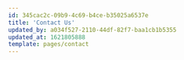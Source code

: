 ```yaml
---
id: 345cac2c-09b9-4c69-b4ce-b35025a6537e
title: 'Contact Us'
updated_by: a034f527-2110-44df-82f7-baa1cb1b5355
updated_at: 1621805888
template: pages/contact
---
```

